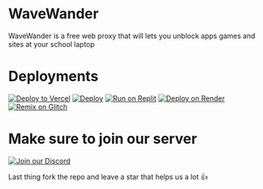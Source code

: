 # WaveWander
WaveWander is a free web proxy that will lets you unblock apps games and sites at your school laptop 


# Deployments

[![Deploy to Vercel](https://vercel.com/button)](https://vercel.com/import/project?template=https://github.com/xdevman1/wavewander)
[![Deploy](https://www.herokucdn.com/deploy/button.svg)](https://heroku.com/deploy?template=https://github.com/xdevman1/wavewander)
[![Run on Replit](https://replit.com/badge/github/xdevman1/wavewander)](https://replit.com/github/xdevman1/wavewander)
[![Deploy on Render](https://render.com/images/deploy-to-render-button.svg)](https://render.com/deploy)
[![Remix on Glitch](https://img.shields.io/badge/remix-on%20glitch-5799ed.svg)](https://glitch.com/edit/#!/remix/xdevman1/wavewander)


# Make sure to join our server
[![Join our Discord](https://images-wixmp-ed30a86b8c4ca887773594c2.wixmp.com/f/6089c95c-5aff-4e38-9aff-f0a8760d8346/dep8obz-d278fcdd-cb4d-40d0-82ee-62d4a3a3f375.png?token=eyJ0eXAiOiJKV1QiLCJhbGciOiJIUzI1NiJ9.eyJzdWIiOiJ1cm46YXBwOjdlMGQxODg5ODIyNjQzNzNhNWYwZDQxNWVhMGQyNmUwIiwiaXNzIjoidXJuOmFwcDo3ZTBkMTg4OTgyMjY0MzczYTVmMGQ0MTVlYTBkMjZlMCIsIm9iaiI6W1t7InBhdGgiOiJcL2ZcLzYwODljOTVjLTVhZmYtNGUzOC05YWZmLWYwYTg3NjBkODM0NlwvZGVwOG9iei1kMjc4ZmNkZC1jYjRkLTQwZDAtODJlZS02MmQ0YTNhM2YzNzUucG5nIn1dXSwiYXVkIjpbInVybjpzZXJ2aWNlOmZpbGUuZG93bmxvYWQiXX0.GemNU6C1Ph1qnz74ufG4zWQLgxRAgvpHweodre5yyhU)](https://discord.gg/SYJKtdFuaZ)


Last thing fork the repo and leave a star that helps us a lot 👍



